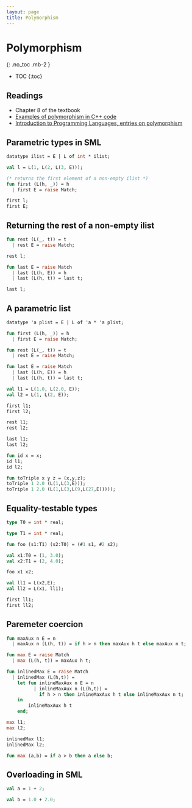 ```yaml
---
layout: page
title: Polymorphism
---
```


# Polymorphism
{: .no_toc .mb-2 }

- TOC
{:toc}

## Readings

- Chapter 8 of the textbook
- [Examples of polymorphism in C++ code](https://homepages.dcc.ufmg.br/~hbarbosa/teaching/ufmg/2020-1/lp/notes/05-polymorphism-c++.cpp)
- [Introduction to Programming Languages, entries on polymorphism](https://en.wikibooks.org/wiki/Introduction_to_Programming_Languages)


## Parametric types in SML

``` ocaml
datatype ilist = E | L of int * ilist;

val l = L(1, L(2, L(3, E)));

(* returns the first element of a non-empty ilist *)
fun first (L(h, _)) = h
  | first E = raise Match;

first l;
first E;
```

## Returning the rest of a non-empty ilist

``` ocaml
fun rest (L(_, t)) = t
  | rest E = raise Match;

rest l;

fun last E = raise Match
  | last (L(h, E)) = h
  | last (L(h, t)) = last t;

last l;
```

## A parametric list

``` ocaml
datatype 'a plist = E | L of 'a * 'a plist;

fun first (L(h, _)) = h
  | first E = raise Match;

fun rest (L(_, t)) = t
  | rest E = raise Match;

fun last E = raise Match
  | last (L(h, E)) = h
  | last (L(h, t)) = last t;

val l1 = L(1.0, L(2.0, E));
val l2 = L(1, L(2, E));

first l1;
first l2;

rest l1;
rest l2;

last l1;
last l2;

fun id x = x;
id l1;
id l2;

fun toTriple x y z = (x,y,z);
toTriple 1 2.0 (L(1,L(3,E)));
toTriple 1 2.0 (L(1,L(3,L(9,L(27,E)))));
```

## Equality-testable types

``` ocaml
type T0 = int * real;

type T1 = int * real;

fun foo (s1:T1) (s2:T0) = (#1 s1, #2 s2);

val x1:T0 = (1, 3.0);
val x2:T1 = (2, 4.0);

foo x1 x2;

val ll1 = L(x2,E);
val ll2 = L(x1, ll1);

first ll1;
first ll2;
```

## Paremeter coercion

``` ocaml
fun maxAux n E = n
  | maxAux n (L(h, t)) = if h > n then maxAux h t else maxAux n t;

fun max E = raise Match
  | max (L(h, t)) = maxAux h t;

fun inlinedMax E = raise Match
  | inlinedMax (L(h,t)) =
    let fun inlineMaxAux n E = n
          | inlineMaxAux n (L(h,t)) =
            if h > n then inlineMaxAux h t else inlineMaxAux n t;
    in
        inlineMaxAux h t
    end;

max l1;
max l2;

inlinedMax l1;
inlinedMax l2;

fun max (a,b) = if a > b then a else b;
```

## Overloading in SML

``` ocaml
val a = 1 + 2;

val b = 1.0 + 2.0;
```
